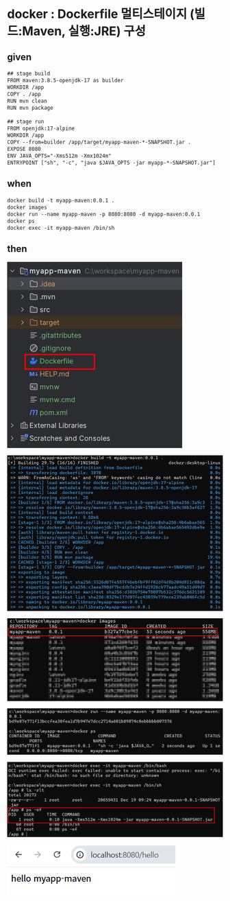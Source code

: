# docker : Dockerfile 멀티스테이지 (빌드:Maven, 실행:JRE) 구성

## given

```
## stage build
FROM maven:3.8.5-openjdk-17 as builder
WORKDIR /app
COPY . /app
RUN mvn clean
RUN mvn package

## stage run
FROM openjdk:17-alpine
WORKDIR /app
COPY --from=builder /app/target/myapp-maven-*-SNAPSHOT.jar .
EXPOSE 8080
ENV JAVA_OPTS="-Xms512m -Xmx1024m"
ENTRYPOINT ["sh", "-c", "java $JAVA_OPTS -jar myapp-*-SNAPSHOT.jar"]
```

## when

```
docker build -t myapp-maven:0.0.1 .
docker images
docker run --name myapp-maven -p 8080:8080 -d myapp-maven:0.0.1
docker ps
docker exec -it myapp-maven /bin/sh
```

## then

![20241219_182509.png](..%2F..%2Fimages%2F20241219_182509.png)

![20241219_184230.png](..%2F..%2Fimages%2F20241219_184230.png)

![20241219_182605.png](..%2F..%2Fimages%2F20241219_182605.png)

![20241219_182640.png](..%2F..%2Fimages%2F20241219_182640.png)

![20241219_182736.png](..%2F..%2Fimages%2F20241219_182736.png)

![20241219_182758.png](..%2F..%2Fimages%2F20241219_182758.png)